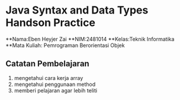 # Java Syntax and Data Types Handson Practice

**Nama:Eben Heyjer Zai
**NIM:2481014
**Kelas:Teknik Informatika
**Mata Kuliah: Pemrograman Berorientasi Objek

## Catatan Pembelajaran
1. mengetahui  cara kerja array
2. mengetahui penggunaan method
3. memberi pelajaran agar lebih teliti